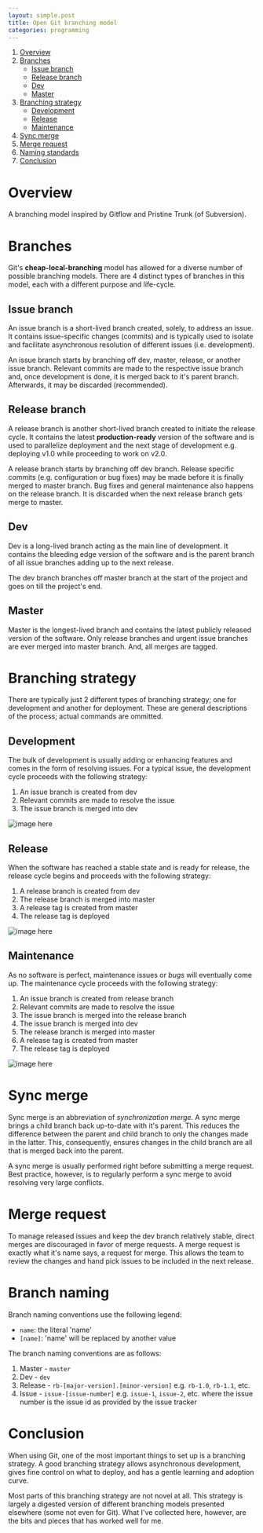 ```yaml
---
layout: simple.post
title: Open Git branching model
categories: programming
---
```


1. [Overview](#overview)
2. [Branches](#branches)
    - [Issue branch](#issue-branch)
    - [Release branch](#release-branch)
    - [Dev](#dev)
    - [Master](#master)
3. [Branching strategy](#branching-strategy)
    - [Development](#development)
    - [Release](#release)
    - [Maintenance](#maintenance)
4. [Sync merge](#)
5. [Merge request](#merge-request)
6. [Naming standards](#naming-standards)
7. [Conclusion](#conclusion)

# Overview

A branching model inspired by Gitflow and Pristine Trunk (of Subversion).

# Branches

Git's **cheap-local-branching** model has allowed for a diverse number of possible branching models. There are 4 distinct types of branches in this model, each with a different purpose and life-cycle.

## Issue branch

An issue branch is a short-lived branch created, solely, to address an issue. It contains issue-specific changes (commits) and is typically used to isolate and facilitate asynchronous resolution of different issues (i.e. development).

An issue branch starts by branching off dev, master, release, or another issue branch. Relevant commits are made to the respective issue branch and, once development is done, it is merged back to it's parent branch. Afterwards, it may be discarded (recommended).

## Release branch

A release branch is another short-lived branch created to initiate the release cycle. It contains the latest **production-ready** version of the software and is used to parallelize deployment and the next stage of development e.g. deploying v1.0 while proceeding to work on v2.0.

A release branch starts by branching off dev branch. Release specific commits (e.g. configuration or bug fixes) may be made before it is finally merged to master branch. Bug fixes and general maintenance also happens on the release branch. It is discarded when the next release branch gets merge to master.

## Dev

Dev is a long-lived branch acting as the main line of development. It contains the bleeding edge version of the software and is the parent branch of all issue branches adding up to the next release.

The dev branch branches off master branch at the start of the project and goes on till the project's end.

## Master

Master is the longest-lived branch and contains the latest publicly released version of the software. Only release branches and urgent issue branches are ever merged into master branch. And, all merges are tagged.

# Branching strategy

There are typically just 2 different types of branching strategy; one for development and another for deployment. These are general descriptions of the process; actual commands are ommitted.

## Development

The bulk of development is usually adding or enhancing features and comes in the form of resolving issues. For a typical issue, the development cycle proceeds with the following strategy:

1. An issue branch is created from dev
2. Relevant commits are made to resolve the issue
3. The issue branch is merged into dev

![image here]()

## Release

When the software has reached a stable state and is ready for release, the release cycle begins and proceeds with the following strategy:

1. A release branch is created from dev
2. The release branch is merged into master
3. A release tag is created from master
4. The release tag is deployed

![image here]()

## Maintenance

As no software is perfect, maintenance issues or *bugs* will eventually come up. The maintenance cycle proceeds with the following strategy:

1. An issue branch is created from release branch
2. Relevant commits are made to resolve the issue
3. The issue branch is merged into the release branch
4. The issue branch is merged into dev
5. The release branch is merged into master
6. A release tag is created from master
7. The release tag is deployed

![image here]()

# Sync merge

Sync merge is an abbreviation of *synchronization merge*. A sync merge brings a child branch back up-to-date with it's parent. This reduces the difference between the parent and child branch to only the changes made in the latter. This, consequently, ensures changes in the child branch are all that is merged back into the parent.

A sync merge is usually performed right before submitting a merge request. Best practice, however, is to regularly perform a sync merge to avoid resolving very large conflicts.

# Merge request

To manage released issues and keep the dev branch relatively stable, direct merges are discouraged in favor of merge requests. A merge request is exactly what it's name says, a request for merge. This allows the team to review the changes and hand pick issues to be included in the next release.

# Branch naming

Branch naming conventions use the following legend:

- `name`: the literal 'name'
- `[name]`: 'name' will be replaced by another value

The branch naming conventions are as follows:

1. Master - `master`
2. Dev - `dev`
3. Release - `rb-[major-version].[minor-version]` e.g. `rb-1.0`, `rb-1.1`, etc.
4. Issue - `issue-[issue-number]` e.g. `issue-1`, `issue-2`, etc. where the issue number is the issue id as provided by the issue tracker

# Conclusion

When using Git, one of the most important things to set up is a branching strategy. A good branching strategy allows asynchronous development, gives fine control on what to deploy, and has a gentle learning and adoption curve.

Most parts of this branching strategy are not novel at all. This strategy is largely a digested version of different branching models presented elsewhere (some not even for Git). What I've collected here, however, are the bits and pieces that has worked well for me.
